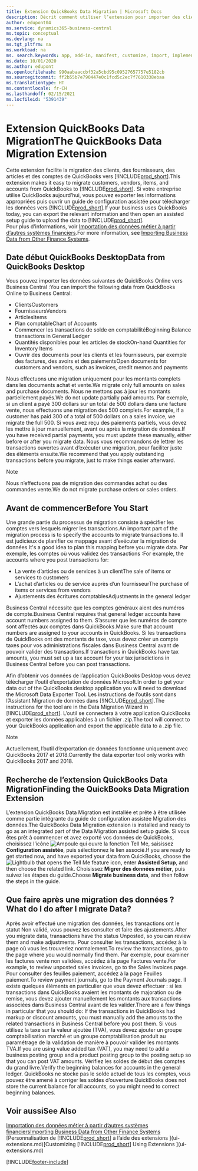 ```yaml
---
title: Extension QuickBooks Data Migration | Microsoft Docs
description: Décrit comment utiliser l’extension pour importer des clients, des fournisseurs, des articles, et des comptes de QuickBooks Desktop dans Business Central.
author: edupont04
ms.service: dynamics365-business-central
ms.topic: conceptual
ms.devlang: na
ms.tgt_pltfrm: na
ms.workload: na
ms. search.keywords: app, add-in, manifest, customize, import, implement
ms.date: 10/01/2020
ms.author: edupont
ms.openlocfilehash: 990aabaaccbf32a5cbd95c09527657757e5182cb
ms.sourcegitcommit: ff2b55b7e790447e0c1fcd5c2ec7f7610338ebaa
ms.translationtype: HT
ms.contentlocale: fr-CH
ms.lasthandoff: 02/15/2021
ms.locfileid: "5391439"
---
```

# <a name="the-quickbooks-data-migration-extension"></a><span data-ttu-id="4f3b9-103">Extension QuickBooks Data Migration</span><span class="sxs-lookup"><span data-stu-id="4f3b9-103">The QuickBooks Data Migration Extension</span></span>

<span data-ttu-id="4f3b9-104">Cette extension facilite la migration des clients, des fournisseurs, des articles et des comptes de QuickBooks vers [!INCLUDE[prod_short](includes/prod_short.md)].</span><span class="sxs-lookup"><span data-stu-id="4f3b9-104">This extension makes it easy to migrate customers, vendors, items, and accounts from QuickBooks to [!INCLUDE[prod_short](includes/prod_short.md)].</span></span> <span data-ttu-id="4f3b9-105">Si votre entreprise utilise QuickBooks aujourd’hui, vous pouvez exporter les informations appropriées puis ouvrir un guide de configuration assistée pour télécharger les données vers [!INCLUDE[prod_short](includes/prod_short.md)].</span><span class="sxs-lookup"><span data-stu-id="4f3b9-105">If your business uses QuickBooks today, you can export the relevant information and then open an assisted setup guide to upload the data to [!INCLUDE[prod_short](includes/prod_short.md)].</span></span>  
<span data-ttu-id="4f3b9-106">Pour plus d’informations, voir [Importation des données métier à partir d’autres systèmes financiers](across-import-data-configuration-packages.md).</span><span class="sxs-lookup"><span data-stu-id="4f3b9-106">For more information, see [Importing Business Data from Other Finance Systems](across-import-data-configuration-packages.md).</span></span>

## <a name="data-from-quickbooks-desktop"></a><span data-ttu-id="4f3b9-107">Date début QuickBooks Desktop</span><span class="sxs-lookup"><span data-stu-id="4f3b9-107">Data from QuickBooks Desktop</span></span>

<span data-ttu-id="4f3b9-108">Vous pouvez importer les données suivantes de QuickBooks Online vers Business Central :</span><span class="sxs-lookup"><span data-stu-id="4f3b9-108">You can import the following data from QuickBooks Online to Business Central:</span></span>

- <span data-ttu-id="4f3b9-109">Clients</span><span class="sxs-lookup"><span data-stu-id="4f3b9-109">Customers</span></span>  
- <span data-ttu-id="4f3b9-110">Fournisseurs</span><span class="sxs-lookup"><span data-stu-id="4f3b9-110">Vendors</span></span>  
- <span data-ttu-id="4f3b9-111">Articles</span><span class="sxs-lookup"><span data-stu-id="4f3b9-111">Items</span></span>  
- <span data-ttu-id="4f3b9-112">Plan comptable</span><span class="sxs-lookup"><span data-stu-id="4f3b9-112">Chart of Accounts</span></span>  
- <span data-ttu-id="4f3b9-113">Commencer les transactions de solde en comptabilité</span><span class="sxs-lookup"><span data-stu-id="4f3b9-113">Beginning Balance transactions in General Ledger</span></span>  
- <span data-ttu-id="4f3b9-114">Quantités disponibles pour les articles de stock</span><span class="sxs-lookup"><span data-stu-id="4f3b9-114">On-hand Quantities for Inventory Items</span></span>  
- <span data-ttu-id="4f3b9-115">Ouvrir des documents pour les clients et les fournisseurs, par exemple des factures, des avoirs et des paiements</span><span class="sxs-lookup"><span data-stu-id="4f3b9-115">Open documents for customers and vendors, such as invoices, credit memos and payments</span></span>  

<span data-ttu-id="4f3b9-116">Nous effectuons une migration uniquement pour les montants complets dans les documents achat et vente.</span><span class="sxs-lookup"><span data-stu-id="4f3b9-116">We migrate only full amounts on sales and purchase documents.</span></span> <span data-ttu-id="4f3b9-117">Nous ne mettons pas à jour les montants partiellement payés.</span><span class="sxs-lookup"><span data-stu-id="4f3b9-117">We do not update partially paid amounts.</span></span> <span data-ttu-id="4f3b9-118">Par exemple, si un client a payé 300 dollars sur un total de 500 dollars dans une facture vente, nous effectuons une migration des 500 complets.</span><span class="sxs-lookup"><span data-stu-id="4f3b9-118">For example, if a customer has paid 300 of a total of 500 dollars on a sales invoice, we migrate the full 500.</span></span> <span data-ttu-id="4f3b9-119">Si vous avez reçu des paiements partiels, vous devez les mettre à jour manuellement, avant ou après la migration de données.</span><span class="sxs-lookup"><span data-stu-id="4f3b9-119">If you have received partial payments, you must update these manually, either before or after you migrate data.</span></span> <span data-ttu-id="4f3b9-120">Nous vous recommandons de lettrer les transactions ouvertes avant d’exécuter une migration, pour faciliter juste des éléments ensuite.</span><span class="sxs-lookup"><span data-stu-id="4f3b9-120">We recommend that you apply outstanding transactions before you migrate, just to make things easier afterward.</span></span>

> [!NOTE]
> <span data-ttu-id="4f3b9-121">Nous n’effectuons pas de migration des commandes achat ou des commandes vente.</span><span class="sxs-lookup"><span data-stu-id="4f3b9-121">We do not migrate purchase orders or sales orders.</span></span>

## <a name="before-you-start"></a><span data-ttu-id="4f3b9-122">Avant de commencer</span><span class="sxs-lookup"><span data-stu-id="4f3b9-122">Before You Start</span></span>

<span data-ttu-id="4f3b9-123">Une grande partie du processus de migration consiste à spécifier les comptes vers lesquels migrer les transactions.</span><span class="sxs-lookup"><span data-stu-id="4f3b9-123">An important part of the migration process is to specify the accounts to migrate transactions to.</span></span> <span data-ttu-id="4f3b9-124">Il est judicieux de planifier ce mappage avant d’exécuter la migration de données.</span><span class="sxs-lookup"><span data-stu-id="4f3b9-124">It's a good idea to plan this mapping before you migrate data.</span></span> <span data-ttu-id="4f3b9-125">Par exemple, les comptes où vous validez des transactions :</span><span class="sxs-lookup"><span data-stu-id="4f3b9-125">For example, the accounts where you post transactions for:</span></span>

- <span data-ttu-id="4f3b9-126">La vente d’articles ou de services à un client</span><span class="sxs-lookup"><span data-stu-id="4f3b9-126">The sale of items or services to customers</span></span>  
- <span data-ttu-id="4f3b9-127">L’achat d’articles ou de service auprès d’un fournisseur</span><span class="sxs-lookup"><span data-stu-id="4f3b9-127">The purchase of items or services from vendors</span></span>  
- <span data-ttu-id="4f3b9-128">Ajustements des écritures comptables</span><span class="sxs-lookup"><span data-stu-id="4f3b9-128">Adjustments in the general ledger</span></span>  

<span data-ttu-id="4f3b9-129">Business Central nécessite que les comptes généraux aient des numéros de compte.</span><span class="sxs-lookup"><span data-stu-id="4f3b9-129">Business Central requires that general ledger accounts have account numbers assigned to them.</span></span> <span data-ttu-id="4f3b9-130">S’assurer que les numéros de compte sont affectés aux comptes dans QuickBooks.</span><span class="sxs-lookup"><span data-stu-id="4f3b9-130">Make sure that account numbers are assigned to your accounts in QuickBooks.</span></span>
<span data-ttu-id="4f3b9-131">Si les transactions de QuickBooks ont des montants de taxe, vous devez créer un compte taxes pour vos administrations fiscales dans Business Central avant de pouvoir valider des transactions.</span><span class="sxs-lookup"><span data-stu-id="4f3b9-131">If transactions in QuickBooks have tax amounts, you must set up a tax account for your tax jurisdictions in Business Central before you can post transactions.</span></span>

<span data-ttu-id="4f3b9-132">Afin d’obtenir vos données de l’application QuickBooks Desktop vous devez télécharger l’outil d’exportation de données Microsoft.</span><span class="sxs-lookup"><span data-stu-id="4f3b9-132">In order to get your data out of the QuickBooks desktop application you will need to download the Microsoft Data Exporter Tool.</span></span>  <span data-ttu-id="4f3b9-133">Les instructions de l’outils sont dans l’Assistant Migration de données dans [!INCLUDE[prod_short](includes/prod_short.md)].</span><span class="sxs-lookup"><span data-stu-id="4f3b9-133">The instructions for the tool are in the Data Migration Wizard in [!INCLUDE[prod_short](includes/prod_short.md)].</span></span> <span data-ttu-id="4f3b9-134">L’outil se connectera à votre application QuickBooks et exporter les données applicables à un fichier .zip.</span><span class="sxs-lookup"><span data-stu-id="4f3b9-134">The tool will connect to your QuickBooks application and export the applicable data to a .zip file.</span></span>  

> [!NOTE]
> <span data-ttu-id="4f3b9-135">Actuellement, l’outil d’exportation de données fonctionne uniquement avec QuickBooks 2017 et 2018.</span><span class="sxs-lookup"><span data-stu-id="4f3b9-135">Currently the data exporter tool only works with QuickBooks 2017 and 2018.</span></span>

## <a name="finding-the-quickbooks-data-migration-extension"></a><span data-ttu-id="4f3b9-136">Recherche de l’extension QuickBooks Data Migration</span><span class="sxs-lookup"><span data-stu-id="4f3b9-136">Finding the QuickBooks Data Migration Extension</span></span>

<span data-ttu-id="4f3b9-137">L’extension QuickBooks Data Migration est installée et prête à être utilisée comme partie intégrante du guide de configuration assistée Migration des données.</span><span class="sxs-lookup"><span data-stu-id="4f3b9-137">The QuickBooks Data Migration extension is installed and ready to go as an integrated part of the Data Migration assisted setup guide.</span></span> <span data-ttu-id="4f3b9-138">Si vous êtes prêt à commencer et avez exporté vos données de QuickBooks, choisissez l’icône ![Ampoule qui ouvre la fonction Tell Me](media/ui-search/search_small.png "Dites-moi ce que vous voulez faire"), saisissez **Configuration assistée**, puis sélectionnez le lien associé.</span><span class="sxs-lookup"><span data-stu-id="4f3b9-138">If you are ready to get started now, and have exported your data from QuickBooks, choose the ![Lightbulb that opens the Tell Me feature](media/ui-search/search_small.png "Tell me what you want to do") icon, enter **Assisted Setup**, and then choose the related link.</span></span> <span data-ttu-id="4f3b9-139">Choisissez **Migrer des données métier**, puis suivez les étapes du guide.</span><span class="sxs-lookup"><span data-stu-id="4f3b9-139">Choose **Migrate business data**, and then follow the steps in the guide.</span></span>  

## <a name="what-do-i-do-after-i-migrate-data"></a><span data-ttu-id="4f3b9-140">Que faire après une migration des données ?</span><span class="sxs-lookup"><span data-stu-id="4f3b9-140">What do I do after I migrate Data?</span></span>

<span data-ttu-id="4f3b9-141">Après avoir effectué une migration des données, les transactions ont le statut Non validé, vous pouvez les consulter et faire des ajustements.</span><span class="sxs-lookup"><span data-stu-id="4f3b9-141">After you migrate data, transactions have the status Unposted, so you can review them and make adjustments.</span></span> <span data-ttu-id="4f3b9-142">Pour consulter les transactions, accédez à la page où vous les trouveriez normalement.</span><span class="sxs-lookup"><span data-stu-id="4f3b9-142">To review the transactions, go to the page where you would normally find them.</span></span> <span data-ttu-id="4f3b9-143">Par exemple, pour examiner les factures vente non validées, accédez à la page Factures vente.</span><span class="sxs-lookup"><span data-stu-id="4f3b9-143">For example, to review unposted sales invoices, go to the Sales Invoices page.</span></span> <span data-ttu-id="4f3b9-144">Pour consulter des feuilles paiement, accédez à la page Feuilles paiement.</span><span class="sxs-lookup"><span data-stu-id="4f3b9-144">To review payment journals, go to the Payment Journals page.</span></span>
<span data-ttu-id="4f3b9-145">Il existe quelques éléments en particulier que vous devez effectuer : si les transactions dans QuickBooks avaient les montants de majoration ou de remise, vous devez ajouter manuellement les montants aux transactions associées dans Business Central avant de les valider.</span><span class="sxs-lookup"><span data-stu-id="4f3b9-145">There are a few things in particular that you should do: If the transactions in QuickBooks had markup or discount amounts, you must manually add the amounts to the related transactions in Business Central before you post them.</span></span>
<span data-ttu-id="4f3b9-146">Si vous utilisez la taxe sur la valeur ajoutée (TVA), vous devez ajouter un groupe comptabilisation marché et un groupe comptabilisation produit au paramétrage de la validation de manière à pouvoir valider les montants TVA.</span><span class="sxs-lookup"><span data-stu-id="4f3b9-146">If you are using value added tax (VAT), you may need to add a business posting group and a product posting group to the posting setup so that you can post VAT amounts.</span></span>
<span data-ttu-id="4f3b9-147">Vérifiez les soldes de début des comptes du grand livre.</span><span class="sxs-lookup"><span data-stu-id="4f3b9-147">Verify the beginning balances for accounts in the general ledger.</span></span> <span data-ttu-id="4f3b9-148">QuickBooks ne stocke pas le solde actuel de tous les comptes, vous pouvez être amené à corriger les soldes d’ouverture.</span><span class="sxs-lookup"><span data-stu-id="4f3b9-148">QuickBooks does not store the current balance for all accounts, so you might need to correct beginning balances.</span></span>

## <a name="see-also"></a><span data-ttu-id="4f3b9-149">Voir aussi</span><span class="sxs-lookup"><span data-stu-id="4f3b9-149">See Also</span></span>

[<span data-ttu-id="4f3b9-150">Importation des données métier à partir d’autres systèmes financiers</span><span class="sxs-lookup"><span data-stu-id="4f3b9-150">Importing Business Data from Other Finance Systems</span></span>](across-import-data-configuration-packages.md)  
<span data-ttu-id="4f3b9-151">[Personnalisation de [!INCLUDE[prod_short](includes/prod_short.md)] à l’aide des extensions ](ui-extensions.md)</span><span class="sxs-lookup"><span data-stu-id="4f3b9-151">[Customizing [!INCLUDE[prod_short](includes/prod_short.md)] Using Extensions ](ui-extensions.md)</span></span>  


[!INCLUDE[footer-include](includes/footer-banner.md)]